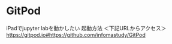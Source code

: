 # GitPod
iPadでjupyter labを動かしたい
起動方法
＜下記URLからアクセス＞
https://gitpod.io#https://github.com/infomastudy/GitPod

